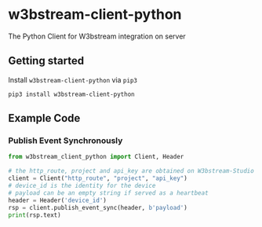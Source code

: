 # w3bstream-client-python

The Python Client for W3bstream integration on server

## Getting started

Install `w3bstream-client-python` via `pip3`
``` shell
pip3 install w3bstream-client-python
```


## Example Code

### Publish Event Synchronously

``` py
from w3bstream_client_python import Client, Header

# the http_route, project and api_key are obtained on W3bstream-Studio
client = Client("http_route", "project", "api_key")
# device_id is the identity for the device
# payload can be an empty string if served as a heartbeat
header = Header('device_id')
rsp = client.publish_event_sync(header, b'payload')
print(rsp.text)
```
